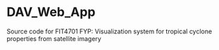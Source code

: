 # DAV_Web_App
Source code for FIT4701 FYP: Visualization system for tropical cyclone properties from satellite imagery

